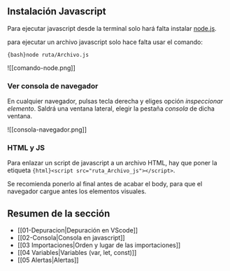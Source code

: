 ## Instalación Javascript

Para ejecutar javascript desde la terminal solo hará falta instalar [node.js](https://nodejs.org/en). 

para ejecutar un archivo javascript solo hace falta usar el comando:

`{bash}node ruta/Archivo.js` 

![[comando-node.png]]

### Ver consola de navegador

En cualquier navegador, pulsas tecla derecha y eliges opción *inspeccionar elemento*.
Saldrá una ventana lateral, elegir la pestaña _consola_ de dicha ventana.

![[consola-navegador.png]]

### HTML y JS

Para enlazar un script de javascript a un archivo HTML, hay que poner la etiqueta `{html}<script src="ruta_Archivo_js"></script>`.

Se recomienda ponerlo al final antes de acabar el body, para que el navegador cargue antes los elementos visuales.
## Resumen de la sección

- [[01-Depuracion|Depuración en VScode]] 
- [[02-Consola|Consola en javascript]]
- [[03 Importaciones|Orden y lugar de las importaciones]]
- [[04 Variables|Variables (var, let, const)]]
- [[05 Alertas|Alertas]]
